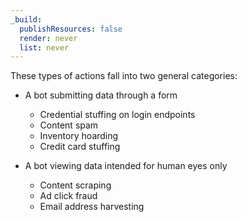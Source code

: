 ```yaml
---
_build:
  publishResources: false
  render: never
  list: never
---
```


These types of actions fall into two general categories:

- A bot submitting data through a form

    - Credential stuffing on login endpoints
    - Content spam
    - Inventory hoarding
    - Credit card stuffing

- A bot viewing data intended for human eyes only

    - Content scraping
    - Ad click fraud
    - Email address harvesting